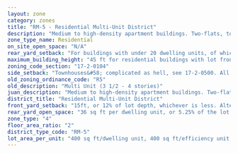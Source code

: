 ```yaml
---
layout: zone
category: zones
title: "RM-5 - Residential Multi-Unit District"
description: "Medium to high-density apartment buildings. Two-flats, townhouses, and single family homes are also allowed."
zone_type_name: Residential
on_site_open_space: "N/A"
rear_yard_setback: "For buildings with under 20 dwelling units, of which at least 33% are &quot;accessible&quot;&#58; 50 ft or 24% of lot depth, whichever is less. For other buildings&#58; 50 ft or 30% of lot depth, whichever is less."
maximum_building_height: "45 ft for residential buildings with lot frontage of less than 32 ft, 47 ft when lot front is over that. None for schools and churches."
zoning_code_section: "17-2-0104"
side_setback: "Townhouses&#58; complicated as hell, see 17-2-0500. All other buildings&#58; Combined width of side setbacks must equal 20% of lot width, and neither setback can be less than 2 feet or 8% of lot width (whichever is greater.) But no setback is required to be wider than 5 feet."
old_zoning_ordinance_code: "R5"
old_description: "Multi Unit (3 1/2 - 4 stories)"
juan_description: "Medium to high-density apartment buildings. Two-flats, townhouses, and single family homes are also allowed."
district_title: "Residential Multi-Unit District"
front_yard_setback: "15ft, or 12% of lot depth, whichever is less. Alternatively, setback can be the average front yard depth of nearest 2 lots."
rear_yard_open_space: "36 sq ft per dwelling unit, or 5.25% of the lot area, which ever is greater."
zone_type: "4"
floor_area_ratio: "2"
district_type_code: "RM-5"
lot_area_per_unit: "400 sq ft/dwelling unit, 400 sq ft/efficiency unit, 200 sq ft/SRO unit"
---
```

